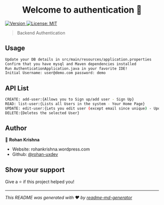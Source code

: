 <h1 align="center">Welcome to authentication 👋</h1>
<p>
  <a href="https://www.npmjs.com/package/authentication" target="_blank">
    <img alt="Version" src="https://img.shields.io/npm/v/authentication.svg">
  </a>
  <a href="#" target="_blank">
    <img alt="License: MIT" src="https://img.shields.io/badge/License-MIT-yellow.svg" />
  </a>
</p>

> Backend Authentication
## Usage

```sh
Update your DB details in src/main/resources/application.properties
Confirm that you have mysql and Maven dependencies installed
Run AuthenticationApplication.java in your favorite IDE!
Initial Username: user@demo.com password: demo
```
## API List
```sh
CREATE: add-user:{Allows you to Sign up/add user - Sign Up}
READ: list-user:{Lists all Users in the system - Your Home Page}
UPDATE: edit-user:{Lets you edit user (except email since unique) - Update}
DELETE:{Deletes the selected User}
```

## Author

👤 **Rohan Krishna**

* Website: rohankrishna.wordpress.com
* Github: [@rohan-uxdev](https://github.com/rohan-uxdev)

## Show your support

Give a ⭐️ if this project helped you!

***
_This README was generated with ❤️ by [readme-md-generator](https://github.com/kefranabg/readme-md-generator)_
